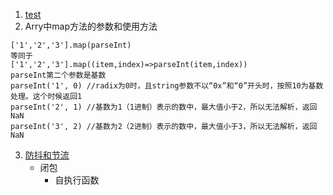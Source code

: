 
1. [test](http://www.baidu.com)
2. Arry中map方法的参数和使用方法
```
['1','2','3'].map(parseInt)
等同于
['1','2','3'].map((item,index)=>parseInt(item,index))
parseInt第二个参数是基数
parseInt('1', 0) //radix为0时，且string参数不以“0x”和“0”开头时，按照10为基数处理。这个时候返回1
parseInt('2', 1) //基数为1（1进制）表示的数中，最大值小于2，所以无法解析，返回NaN
parseInt('3', 2) //基数为2（2进制）表示的数中，最大值小于3，所以无法解析，返回NaN
```
3. [防抖和节流]()
    + 闭包
      + 自执行函数
